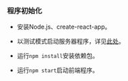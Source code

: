 ### 程序初始化

* 安装Node.js、create-react-app。

* 以测试模式启动服务器程序，详见[此处](https://github.com/RivendareChen/quant)。

* 运行`npm install`安装依赖包。

* 运行`npm start`启动前端程序。
